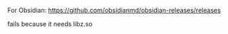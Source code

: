 For Obsidian: https://github.com/obsidianmd/obsidian-releases/releases

fails because it needs libz.so
